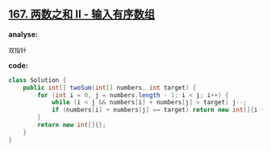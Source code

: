## [167. 两数之和 II - 输入有序数组](https://leetcode-cn.com/problems/two-sum-ii-input-array-is-sorted/)

**analyse:**

```
双指针
```

**code:**

```java
class Solution {
    public int[] twoSum(int[] numbers, int target) {
        for (int i = 0, j = numbers.length - 1; i < j; i++) {
            while (i < j && numbers[i] + numbers[j] > target) j--;
            if (numbers[i] + numbers[j] == target) return new int[]{i + 1, j + 1};
        }
        return new int[]{};
    }
}
```

